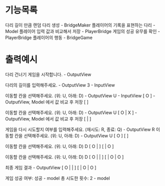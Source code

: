 # 기능목록
다리 길이 만큼 랜덤 다리 생성 - BridgeMaker
플레이어의 기록을 표현하는 다리 - Model 
플레이어 입력 값과 비교해서 저장 - PlayerBridge
게임의 성공 유무를 확인 - PlayerBridge
플레이어의 행동 - BridgeGame

# 출력예시
다리 건너기 게임을 시작합니다. - OutputView

다리의 길이를 입력해주세요. - OutputView
3 - InputView

이동할 칸을 선택해주세요. (위: U, 아래: D) - OutputView
U - InputView
[ O ] - OutputView, Model 에서 값 비교 후 저장
[   ]

이동할 칸을 선택해주세요. (위: U, 아래: D) - OutputView
U
[ O | X ] - OutputView, Model 에서 값 비교 후 저장
[   |   ]

게임을 다시 시도할지 여부를 입력해주세요. (재시도: R, 종료: Q) - OutputView
R
이동할 칸을 선택해주세요. (위: U, 아래: D) - OutputView
U
[ O ]
[   ]

이동할 칸을 선택해주세요. (위: U, 아래: D)
D
[ O |   ]
[   | O ]

이동할 칸을 선택해주세요. (위: U, 아래: D)
D
[ O |   |   ]
[   | O | O ]

최종 게임 결과 - OutputView
[ O |   |   ]
[   | O | O ]

게임 성공 여부: 성공 - model
총 시도한 횟수: 2 - model

